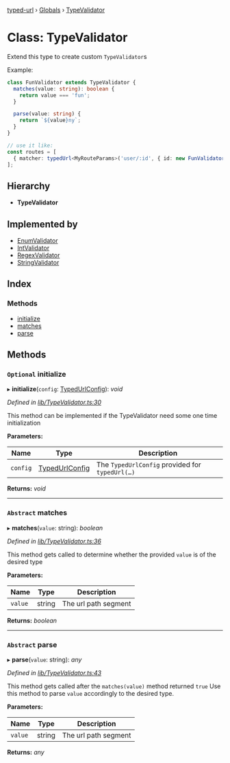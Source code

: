 [typed-url](../README.md) › [Globals](../globals.md) › [TypeValidator](typevalidator.md)

# Class: TypeValidator

Extend this type to create custom `TypeValidator`s

Example:

```typescript
class FunValidator extends TypeValidator {
  matches(value: string): boolean {
    return value === 'fun';
  }

  parse(value: string) {
    return `${value}ny`;
  }
}

// use it like:
const routes = [
  { matcher: typedUrl<MyRouteParams>('user/:id', { id: new FunValidator() }) }
];
```

## Hierarchy

* **TypeValidator**

## Implemented by

* [EnumValidator](enumvalidator.md)
* [IntValidator](intvalidator.md)
* [RegexValidator](regexvalidator.md)
* [StringValidator](stringvalidator.md)

## Index

### Methods

* [initialize](typevalidator.md#optional-initialize)
* [matches](typevalidator.md#abstract-matches)
* [parse](typevalidator.md#abstract-parse)

## Methods

### `Optional` initialize

▸ **initialize**(`config`: [TypedUrlConfig](../interfaces/typedurlconfig.md)): *void*

*Defined in [lib/TypeValidator.ts:30](https://github.com/r-Larch/typed-url/blob/ab194d7/projects/typed-url/src/lib/TypeValidator.ts#L30)*

This method can be implemented if the TypeValidator need some one time initialization

**Parameters:**

Name | Type | Description |
------ | ------ | ------ |
`config` | [TypedUrlConfig](../interfaces/typedurlconfig.md) | The `TypedUrlConfig` provided for `typedUrl(…)`  |

**Returns:** *void*

___

### `Abstract` matches

▸ **matches**(`value`: string): *boolean*

*Defined in [lib/TypeValidator.ts:36](https://github.com/r-Larch/typed-url/blob/ab194d7/projects/typed-url/src/lib/TypeValidator.ts#L36)*

This method gets called to determine whether the provided `value` is of the desired type

**Parameters:**

Name | Type | Description |
------ | ------ | ------ |
`value` | string | The url path segment  |

**Returns:** *boolean*

___

### `Abstract` parse

▸ **parse**(`value`: string): *any*

*Defined in [lib/TypeValidator.ts:43](https://github.com/r-Larch/typed-url/blob/ab194d7/projects/typed-url/src/lib/TypeValidator.ts#L43)*

This method gets called after the `matches(value)` method returned `true`
Use this method to parse `value` accordingly to the desired type.

**Parameters:**

Name | Type | Description |
------ | ------ | ------ |
`value` | string | The url path segment  |

**Returns:** *any*
